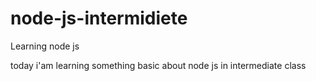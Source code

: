 # node-js-intermidiete
Learning node js 

today i'am learning something basic about node js in intermediate class
